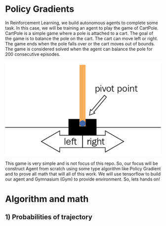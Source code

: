 # Policy Gradients

In Reinforcement Learning, we build autonomous agents to complete some task. In this case, we will be training an agent to play the game of CartPole. CartPole is a simple game where a pole is attached to a cart. The goal of the game is to balance the pole on the cart. The cart can move left or right. The game ends when the pole falls over or the cart moves out of bounds. The game is considered solved when the agent can balance the pole for 200 consecutive episodes. 

![CartPole](cartpole.png)

This game is very simple and is not focus of this repo. So, our focus will be construct Agent from scratch using some type algorithm like Policy Gradient and to prove all math that will all of this work. We will use tensorflow to build our agent and Gymnasium (Gym) to provide environment. So, lets hands on!

# Algorithm and math
## 1) Probabilities of trajectory
